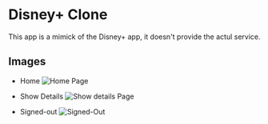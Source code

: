 # Disney+ Clone

This app is a mimick of the Disney+ app, it doesn't provide the actul service.

## Images
- Home
![Home Page](https://github.com/Ammarr5/disney-clone/blob/master/images/home.png?raw=true)

- Show Details
![Show details Page](https://github.com/Ammarr5/disney-clone/blob/master/images/loki%20details.png?raw=true)

- Signed-out
![Signed-Out](https://github.com/Ammarr5/disney-clone/blob/master/images/signed-out.png?raw=true)